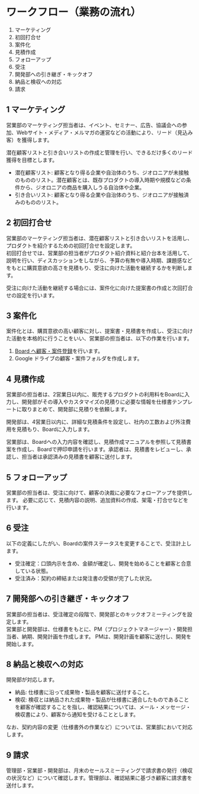 # ワークフロー（業務の流れ）

1. マーケティング
2. 初回打合せ
3. 案件化
4. 見積作成
5. フォローアップ
6. 受注
7. 開発部への引き継ぎ・キックオフ
8. 納品と検収への対応
9. 請求

## 1 マーケティング

営業部のマーケティング担当者は、イベント、セミナー、広告、協議会への参加、Webサイト・メディア・メルマガの運営などの活動により、リード（見込み客）を獲得します。    

潜在顧客リストと引き合いリストの作成と管理を行い、できるだけ多くのリード獲得を目標とします。  

* 潜在顧客リスト: 顧客となり得る企業や自治体のうち、ジオロニアが未接触のもののリスト。潜在顧客とは、既存プロダクトの導入時期や規模などの条件から、ジオロニアの商品を購入しうる自治体や企業。
* 引き合いリスト: 顧客となり得る企業や自治体のうち、ジオロニアが接触済みのもののリスト。  

<!-- TODO: リストができたらリンクを設定すること -->

## 2 初回打合せ

営業部のマーケティング担当者は、潜在顧客リストと引き合いリストを活用し、プロダクトを紹介するための初回打合せを設定します。  
初回打合せでは、営業部の担当者がプロダクト紹介資料と紹介台本を活用して、説明を行い、ディスカッションをしながら、予算の有無や導入時期、課題感などをもとに購買意欲の高さを見積もり、受注に向けた活動を継続するかを判断します。  

<!-- TODO: 潜在顧客リスト、引き合いリスト、プロダクト紹介資料、紹介台本へのリンクを設定すること -->

受注に向けた活動を継続する場合には、案件化に向けた提案書の作成と次回打合せの設定を行います。

## 3 案件化
案件化とは、購買意欲の高い顧客に対し、提案書・見積書を作成し、受注に向けた活動を本格的に行うことをいい、営業部の担当者は、以下の作業を行います。

1. [Board へ顧客・案件登録](https://docs.google.com/presentation/d/13sVXoxf8_0uDy7jWUZ6PGSSZIfuAgl_I/edit#slide=id.p12)を行います。
2. Google ドライブの顧客・案件フォルダを作成します。

<!-- TODO: プロダクト仕様書を作成する -->

## 4 見積作成

営業部の担当者は、2営業日以内に、販売するプロダクトの利用料をBoardに入力し、開発部がその導入やカスタマイズの見積りに必要な情報を仕様書テンプレートに取りまとめて、開発部に見積りを依頼します。  

開発部は、4営業日以内に、詳細な見積条件を設定し、社内の工数および外注費用を見積もり、Boardに入力します。  

営業部は、Boardへの入力内容を確認し、見積作成マニュアルを参照して見積書案を作成し、Boardで押印申請を行います。承認者は、見積書をレビューし、承認し、担当者は承認済みの見積書を顧客に送付します。  

<!-- TODO: 見積作成マニュアルへのリンクを設定すること -->

## 5 フォローアップ

営業部の担当者は、受注に向けて、顧客の決裁に必要なフォローアップを提供します。  必要に応じて、見積内容の説明、追加資料の作成、架電・打合せなどを行います。  

## 6 受注
以下の定義にしたがい、Boardの案件ステータスを変更することで、受注計上します。

* 受注確定：口頭内示を含め、金額が確定し、開発を始めることを顧客と合意している状態。
* 受注済み：契約の締結または発注書の受領が完了した状況。

## 7 開発部への引き継ぎ・キックオフ

営業部の担当者は、受注確定の段階で、開発部とのキックオフミーティングを設定します。  
営業部と開発部は、仕様書をもとに、PM（プロジェクトマネージャー）・開発担当者、納期、開発計画を作成します。
PMは、開発計画を顧客に送付し、開発を開始します。

## 8 納品と検収への対応

開発部が対応します。  

* 納品: 仕様書に沿って成果物・製品を顧客に送付すること。
* 検収: 検収とは納品された成果物・製品が仕様書に適合したものであることを顧客が確認することを指し、確認結果については、メール・メッセージ・検収書により、顧客から通知を受けることとします。  

なお、契約内容の変更（仕様書外の作業など）については、営業部において対応します。  

## 9 請求

管理部・営業部・開発部は、月末のセールスミーティングで請求書の発行（検収の状況など）について確認します。管理部は、確認結果に基づき顧客に請求書を送付します。
